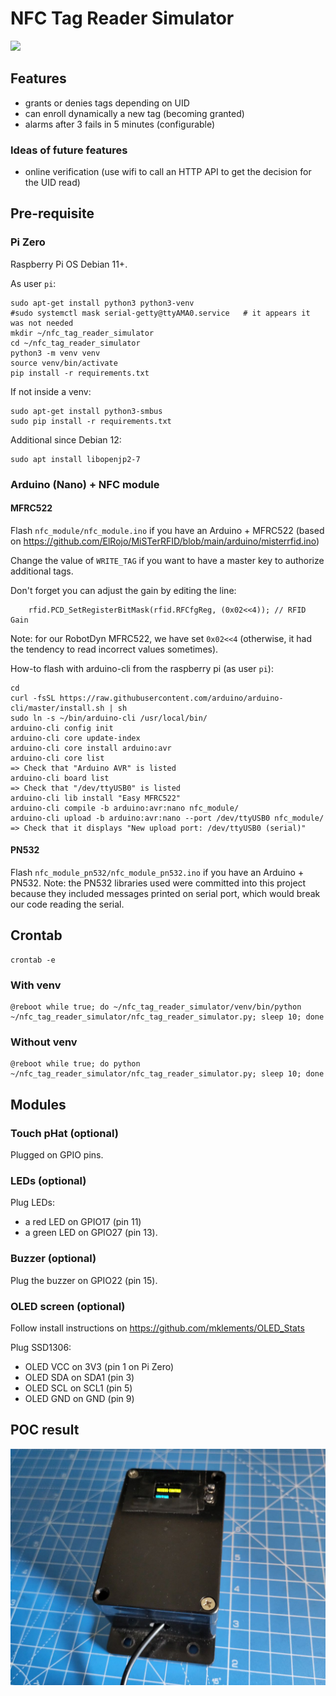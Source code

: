 
# NFC Tag Reader Simulator

<img src="https://github.com/coded-with-claws/nfc_tag_reader_simulator/blob/main/Electronics/Fritzing/POC_tag_reader.gif" />

## Features
- grants or denies tags depending on UID
- can enroll dynamically a new tag (becoming granted)
- alarms after 3 fails in 5 minutes (configurable)

### Ideas of future features
- online verification (use wifi to call an HTTP API to get the decision for the UID read)

## Pre-requisite

### Pi Zero

Raspberry Pi OS Debian 11+.

As user `pi`:
```shell
sudo apt-get install python3 python3-venv
#sudo systemctl mask serial-getty@ttyAMA0.service   # it appears it was not needed
mkdir ~/nfc_tag_reader_simulator
cd ~/nfc_tag_reader_simulator
python3 -m venv venv
source venv/bin/activate
pip install -r requirements.txt
```

If not inside a venv:
```shell
sudo apt-get install python3-smbus
sudo pip install -r requirements.txt
```

Additional since Debian 12:
```shell
sudo apt install libopenjp2-7
```

### Arduino (Nano) + NFC module

#### MFRC522

Flash `nfc_module/nfc_module.ino` if you have an Arduino + MFRC522
(based on https://github.com/ElRojo/MiSTerRFID/blob/main/arduino/misterrfid.ino)

Change the value of `WRITE_TAG` if you want to have a master key to authorize additional tags.

Don't forget you can adjust the gain by editing the line:
```
    rfid.PCD_SetRegisterBitMask(rfid.RFCfgReg, (0x02<<4)); // RFID Gain
```
Note: for our RobotDyn MFRC522, we have set `0x02<<4` (otherwise, it had the tendency to read incorrect values sometimes).

How-to flash with arduino-cli from the raspberry pi (as user `pi`):
```
cd
curl -fsSL https://raw.githubusercontent.com/arduino/arduino-cli/master/install.sh | sh
sudo ln -s ~/bin/arduino-cli /usr/local/bin/
arduino-cli config init
arduino-cli core update-index
arduino-cli core install arduino:avr
arduino-cli core list
=> Check that "Arduino AVR" is listed
arduino-cli board list
=> Check that "/dev/ttyUSB0" is listed
arduino-cli lib install "Easy MFRC522"
arduino-cli compile -b arduino:avr:nano nfc_module/
arduino-cli upload -b arduino:avr:nano --port /dev/ttyUSB0 nfc_module/
=> Check that it displays "New upload port: /dev/ttyUSB0 (serial)"
```

#### PN532

Flash `nfc_module_pn532/nfc_module_pn532.ino` if you have an Arduino + PN532.
Note: the PN532 libraries used were committed into this project because they included messages printed on serial port, which would break our code reading the serial.

## Crontab
```shell
crontab -e
```

### With venv
```shell
@reboot while true; do ~/nfc_tag_reader_simulator/venv/bin/python ~/nfc_tag_reader_simulator/nfc_tag_reader_simulator.py; sleep 10; done
```

### Without venv
```shell
@reboot while true; do python ~/nfc_tag_reader_simulator/nfc_tag_reader_simulator.py; sleep 10; done
```

## Modules

### Touch pHat (optional)

Plugged on GPIO pins.

### LEDs (optional)

Plug LEDs:
- a red LED on GPIO17 (pin 11)
- a green LED on GPIO27 (pin 13).

### Buzzer (optional)

Plug the buzzer on GPIO22 (pin 15).

### OLED screen (optional)

Follow install instructions on https://github.com/mklements/OLED_Stats

Plug SSD1306:
- OLED VCC on 3V3 (pin 1 on Pi Zero)
- OLED SDA on SDA1 (pin 3)
- OLED SCL on SCL1 (pin 5)
- OLED GND on GND (pin 9)

## POC result

<img src="https://github.com/coded-with-claws/nfc_tag_reader_simulator/blob/main/Electronics/Fritzing/2.Tag_Reader_POC.jpg"/>

